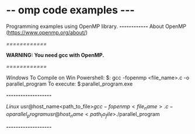 # -- omp code examples ---
Programming examples using OpenMP library.
**------------**
About OpenMP (https://www.openmp.org/about/)

*============*

**WARNING: You need gcc with OpenMP.**

*============*

*Windows*
To Compile on Win Powershell:
$: gcc -fopenmp <file_name>.c -o parallel_program
To execute: 
$:parallel_program.exe

**-------------------**

*Linux*
usr@host_name<path_to_file>$gcc -fopenmp <file_name>.c -o parallel_program
usr@host_name<path_to_file>$./parallel_program

**-------------------**
